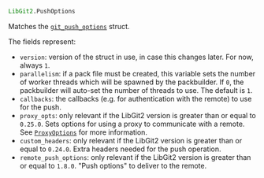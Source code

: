 ```julia
LibGit2.PushOptions
```

Matches the [`git_push_options`](https://libgit2.org/libgit2/#HEAD/type/git_push_options) struct.

The fields represent:

  * `version`: version of the struct in use, in case this changes later. For now, always `1`.
  * `parallelism`: if a pack file must be created, this variable sets the number of worker  threads which will be spawned by the packbuilder. If `0`, the packbuilder will auto-set  the number of threads to use. The default is `1`.
  * `callbacks`: the callbacks (e.g. for authentication with the remote) to use for the push.
  * `proxy_opts`: only relevant if the LibGit2 version is greater than or equal to `0.25.0`.  Sets options for using a proxy to communicate with a remote. See [`ProxyOptions`](@ref)  for more information.
  * `custom_headers`: only relevant if the LibGit2 version is greater than or equal to `0.24.0`.  Extra headers needed for the push operation.
  * `remote_push_options`: only relevant if the LibGit2 version is greater than or equal to `1.8.0`.  "Push options" to deliver to the remote.
